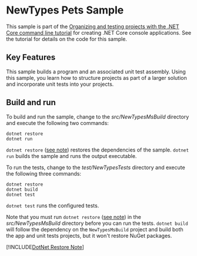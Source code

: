 # NewTypes Pets Sample

This sample is part of the [Organizing and testing projects with the .NET Core command line tutorial](https://docs.microsoft.com/dotnet/core/tutorials/testing-with-cli) for creating .NET Core console applications. See the tutorial for details on the code for this sample.

## Key Features

This sample builds a program and an associated unit test assembly. Using this sample, you learn how to structure projects as part of a larger solution and incorporate unit tests into your projects.

## Build and run

To build and run the sample, change to the *src/NewTypesMsBuild* directory and execute the following two commands:

```console
dotnet restore
dotnet run
```

`dotnet restore` ([see note](#dotnet-restore-note)) restores the dependencies of the sample. `dotnet run` builds the sample and runs the output executable. 

To run the tests, change to the *test/NewTypesTests* directory and execute the following three commands:

```console
dotnet restore
dotnet build
dotnet test
```

`dotnet test` runs the configured tests.

Note that you must run `dotnet restore` ([see note](#dotnet-restore-note)) in the *src/NewTypesMsBuild* directory before you can run the tests. `dotnet build` will follow the dependency on the `NewTypesMsBuild` project and build both the app and unit tests projects, but it won't restore NuGet packages.

<a name="dotnet-restore-note"></a>
[!INCLUDE[DotNet Restore Note](~/includes/dotnet-restore-note.md.md)]
